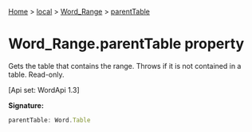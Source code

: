 [Home](./index) &gt; [local](local.md) &gt; [Word\_Range](local.word_range.md) &gt; [parentTable](local.word_range.parenttable.md)

# Word\_Range.parentTable property

Gets the table that contains the range. Throws if it is not contained in a table. Read-only. 

 \[Api set: WordApi 1.3\]

**Signature:**
```javascript
parentTable: Word.Table
```
